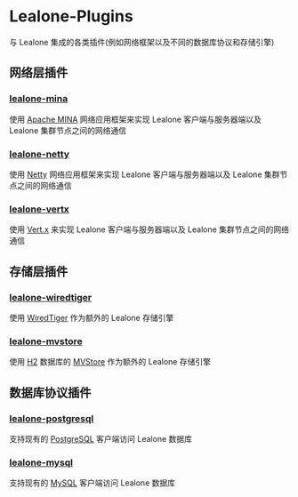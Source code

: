 # Lealone-Plugins
与 Lealone 集成的各类插件(例如网络框架以及不同的数据库协议和存储引擎)

## 网络层插件

### [lealone-mina](https://github.com/lealone/Lealone-Plugins/tree/master/lealone-mina)
使用 [Apache MINA](http://mina.apache.org/) 网络应用框架来实现 Lealone 客户端与服务器端以及 Lealone 集群节点之间的网络通信


### [lealone-netty](https://github.com/lealone/Lealone/tree/master/lealone-netty)
使用 [Netty](http://netty.io/) 网络应用框架来实现 Lealone 客户端与服务器端以及 Lealone 集群节点之间的网络通信


### [lealone-vertx](https://github.com/lealone/Lealone-Platform/tree/master/lealone-vertx)
使用 [Vert.x](https://vertx.io/) 来实现 Lealone 客户端与服务器端以及 Lealone 集群节点之间的网络通信


## 存储层插件

### [lealone-wiredtiger](https://github.com/lealone/Lealone-Plugins/tree/master/lealone-wiredtiger)
使用 [WiredTiger](http://www.wiredtiger.com/) 作为额外的 Lealone 存储引擎


### [lealone-mvstore](https://github.com/lealone/Lealone-Plugins/tree/master/lealone-mvstore)
使用 [H2](http://www.h2database.com/html/main.html) 数据库的 [MVStore](http://www.h2database.com/html/mvstore.html) 作为额外的 Lealone 存储引擎


## 数据库协议插件


### [lealone-postgresql](https://github.com/lealone/Lealone-Plugins/tree/master/lealone-postgresql)
支持现有的 [PostgreSQL](https://www.postgresql.org/) 客户端访问 Lealone 数据库


### [lealone-mysql](https://github.com/lealone/Lealone-Plugins/tree/master/lealone-mysql)
支持现有的 [MySQL](https://www.mysql.com/) 客户端访问 Lealone 数据库
